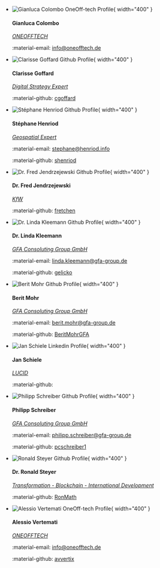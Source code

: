 

<div class="grid cards team" markdown>

-   ![Gianluca Colombo OneOff-tech Profile](https://oneofftech.xyz/assets/images/team/gianluca.jpg){ width="400" }

    #### Gianluca Colombo
    [*ONEOFFTECH*](https://oneofftech.de/)

    :material-email: [info@oneofftech.de](mailto:info@oneofftech.de)

-   ![Clarisse Goffard Github Profile](https://avatars.githubusercontent.com/u/145029905?v=4){ width="400" }

    #### Clarisse Goffard
    [*Digital Strategy Expert*](https://www.linkedin.com/in/clarisse-goffard-3b68b555/?original_referer=https%3A%2F%2Fwww%2Egoogle%2Ecom%2F&originalSubdomain=be)
    
    :material-github: [cgoffard](https://github.com/cgoffard)


-   ![Stéphane Henriod Github Profile](https://avatars.githubusercontent.com/u/23653367?v=4){ width="400" }

    #### Stéphane Henriod

    [*Geospatial Expert*](https://www.henriod.info)
    

    :material-email: [stephane@henriod.info](mailto:stephane@henriod.info)
    
    :material-github: [shenriod](https://github.com/shenriod)


-   ![Dr. Fred Jendrzejewski Github Profile](https://avatars.githubusercontent.com/u/8323674?v=4){ width="400" }

    #### Dr. Fred Jendrzejewski

    [*KfW*](https://www.kfw.de/kfw.de.html)
    
    :material-github: [fretchen](https://github.com/fretchen)


-   ![Dr. Linda Kleemann Github Profile](https://avatars.githubusercontent.com/u/161041924?v=4){ width="400" }

    #### Dr. Linda Kleemann

    [*GFA Consoluting Group GmbH*](https://www.gfa-group.de/)

    :material-email: [linda.kleemann@gfa-group.de](mailto:linda.kleemann@gfa-group.de)
    
    :material-github: [gelicko](https://github.com/gelicko)


-   ![Berit Mohr Github Profile](https://avatars.githubusercontent.com/u/129504782?v=4){ width="400" }

    #### Berit Mohr

    [*GFA Consoluting Group GmbH*](https://www.gfa-group.de/)
    
    :material-email: [berit.mohr@gfa-group.de](mailto:berit.mohr@gfa-group.de)

    :material-github: [BeritMohrGFA](https://github.com/BeritMohrGFA)

-   ![Jan Schiele Linkedin Profile](https://media.licdn.com/dms/image/D4D03AQFlpKykQa9ddg/profile-displayphoto-shrink_200_200/0/1715165290217?e=1722470400&v=beta&t=deN5ZSnm2_fwnT-K2lA4IGghRKSyFgdzAYZDfsMDe2o){ width="400" }

    #### Jan Schiele
    [*LUCID*](https://lucid.berlin/)
    
    :material-github:

-   ![Philipp Schreiber Github Profile](https://avatars.githubusercontent.com/u/82368796?v=4){ width="400" }

    #### Philipp Schreiber

    [*GFA Consoluting Group GmbH*](https://www.gfa-group.de/)
    
    :material-email: [philipp.schreiber@gfa-group.de](mailto:philipp.schreiber@gfa-group.de)

    :material-github: [pcschreiber1](https://github.com/pcschreiber1)


-   ![Ronald Steyer Github Profile](https://avatars.githubusercontent.com/u/28636908?v=4){ width="400" }

    #### Dr. Ronald Steyer
    
    [*Transformation - Blockchain - International Development*](https://www.linkedin.com/in/aboutronald/)

    :material-github: [RonMath](https://github.com/RonMath)


-   ![Alessio Vertemati OneOff-tech Profile](https://oneofftech.xyz/assets/images/team/alessio.jpg){ width="400" }

    #### Alessio Vertemati
    [*ONEOFFTECH*](https://oneofftech.de/)

    :material-email: [info@oneofftech.de](mailto:info@oneofftech.de)

    :material-github: [avvertix](https://github.com/avvertix)
</div>


